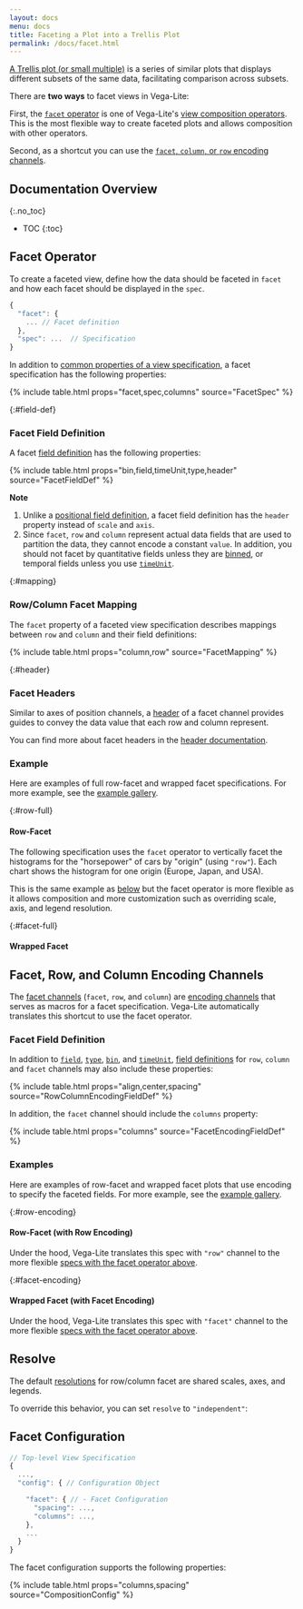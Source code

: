 ```yaml
---
layout: docs
menu: docs
title: Faceting a Plot into a Trellis Plot
permalink: /docs/facet.html
---
```


[A Trellis plot (or small multiple)](https://en.wikipedia.org/wiki/Small_multiple) is a series of similar plots that displays different subsets of the same data, facilitating comparison across subsets.

There are **two ways** to facet views in Vega-Lite:

First, the [`facet` operator](#facet-operator) is one of Vega-Lite's [view composition operators](composition.html). This is the most flexible way to create faceted plots and allows composition with other operators.

Second, as a shortcut you can use the [`facet`, `column`, or `row` encoding channels](#facet-channels).

<!-- prettier-ignore-start -->

## Documentation Overview

{:.no_toc}

- TOC {:toc}
  <!-- prettier-ignore-end -->

## Facet Operator

To create a faceted view, define how the data should be faceted in `facet` and how each facet should be displayed in the `spec`.

```js
{
  "facet": {
    ... // Facet definition
  },
  "spec": ...  // Specification
}
```

In addition to [common properties of a view specification](spec.html#common), a facet specification has the following properties:

{% include table.html props="facet,spec,columns" source="FacetSpec" %}

{:#field-def}

### Facet Field Definition

A facet [field definition](encoding.html#field-def) has the following properties:

{% include table.html props="bin,field,timeUnit,type,header" source="FacetFieldDef" %}

**Note**

1. Unlike a [positional field definition](encoding.html#position-field-def), a facet field definition has the `header` property instead of `scale` and `axis`.
2. Since `facet`, `row` and `column` represent actual data fields that are used to partition the data, they cannot encode a constant `value`. In addition, you should not facet by quantitative fields unless they are [binned](bin.html), or temporal fields unless you use [`timeUnit`](timeunit.html).

{:#mapping}

### Row/Column Facet Mapping

The `facet` property of a faceted view specification describes mappings between `row` and `column` and their field definitions:

{% include table.html props="column,row" source="FacetMapping" %}

{:#header}

### Facet Headers

Similar to axes of position channels, a [header](header.html) of a facet channel provides guides to convey the data value that each row and column represent.

You can find more about facet headers in the [header documentation](header.html).

### Example

Here are examples of full row-facet and wrapped facet specifications. For more example, see the [example gallery]({{site.baseurl}}/examples/#trellis).

{:#row-full}

#### Row-Facet

The following specification uses the `facet` operator to vertically facet the histograms for the "horsepower" of cars by "origin" (using `"row"`). Each chart shows the histogram for one origin (Europe, Japan, and USA).

<span class="vl-example" data-dir="normalized" data-name="trellis_bar_histogram_normalized"></span>

This is the same example as [below](#row-encoding) but the facet operator is more flexible as it allows composition and more customization such as overriding scale, axis, and legend resolution.

{:#facet-full}

#### Wrapped Facet

<span class="vl-example" data-name="trellis_barley"></span>

## Facet, Row, and Column Encoding Channels

The [facet channels](encoding.html#facet) (`facet`, `row`, and `column`) are [encoding channels](encoding.html#channels) that serves as macros for a facet specification. Vega-Lite automatically translates this shortcut to use the facet operator.

### Facet Field Definition

In addition to [`field`](field.html), [`type`](type.html), [`bin`](bin.html), and [`timeUnit`](timeunit.html), [field definitions](#field-def) for `row`, `column` and `facet` channels may also include these properties:

{% include table.html props="align,center,spacing" source="RowColumnEncodingFieldDef" %}

In addition, the `facet` channel should include the `columns` property:

{% include table.html props="columns" source="FacetEncodingFieldDef" %}

### Examples

Here are examples of row-facet and wrapped facet plots that use encoding to specify the faceted fields. For more example, see the [example gallery]({{site.baseurl}}/examples/#trellis).

{:#row-encoding}

#### Row-Facet (with Row Encoding)

<span class="vl-example" data-name="trellis_bar_histogram"></span>

Under the hood, Vega-Lite translates this spec with `"row"` channel to the more flexible [specs with the facet operator above](#row-full).

{:#facet-encoding}

#### Wrapped Facet (with Facet Encoding)

<span class="vl-example" data-name="trellis_barley"></span>

Under the hood, Vega-Lite translates this spec with `"facet"` channel to the more flexible [specs with the facet operator above](#facet-full).

## Resolve

The default [resolutions](resolve.html) for row/column facet are shared scales, axes, and legends.

To override this behavior, you can set `resolve` to `"independent"`:

<span class="vl-example" data-name="trellis_barley_independent"></span>

## Facet Configuration

```js
// Top-level View Specification
{
  ...,
  "config": { // Configuration Object

    "facet": { // - Facet Configuration
      "spacing": ...,
      "columns": ...,
    },
    ...
  }
}
```

The facet configuration supports the following properties:

{% include table.html props="columns,spacing" source="CompositionConfig" %}
